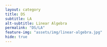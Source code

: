 ```yaml
---
layout: category
title: DS
subtitle: LA
alt-subtitle: Linear Algebra
permalink: "DS/LA"
feature-img: "assets/img/linear-algebra.jpg"
hide: true
---
```

